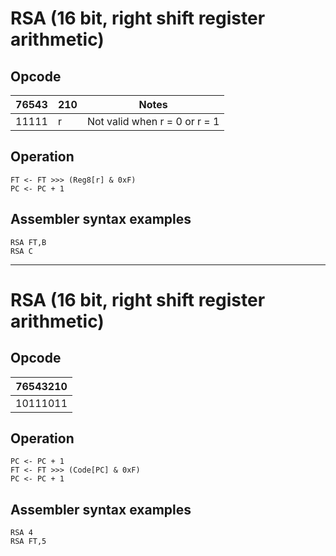 # RSA (16 bit, right shift register arithmetic)

## Opcode
| 76543 | 210 | Notes |
|-------|-----|-------|
| 11111 | r   | Not valid when r = 0 or r = 1 |

## Operation
```
FT <- FT >>> (Reg8[r] & 0xF)
PC <- PC + 1
```

## Assembler syntax examples
```
RSA FT,B
RSA C
```

---
# RSA (16 bit, right shift register arithmetic)

## Opcode
| 76543210 |
|----------|
| 10111011 |

## Operation
```
PC <- PC + 1
FT <- FT >>> (Code[PC] & 0xF)
PC <- PC + 1
```

## Assembler syntax examples
```
RSA 4
RSA FT,5
```


